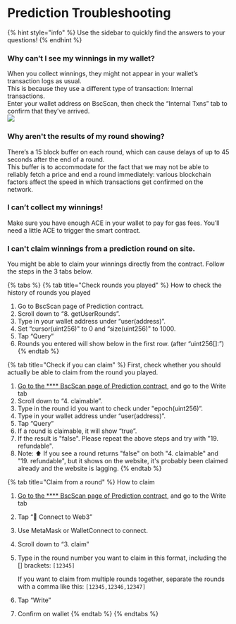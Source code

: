 # Prediction Troubleshooting

{% hint style="info" %}
Use the sidebar to quickly find the answers to your questions!
{% endhint %}

### Why can’t I see my winnings in my wallet?

When you collect winnings, they might not appear in your wallet’s transaction logs as usual.\
This is because they use a different type of transaction: Internal transactions.\
Enter your wallet address on BscScan, then check the “Internal Txns” tab to confirm that they’ve arrived.\
![](https://lh5.googleusercontent.com/9NoIvK-oztyEaizCfgrj-poPIP\_uWeFDYsa0\_nxN3sKUiIwFdACy\_BemrtRLJn-ZkyW3LprfRn4s9lL24BOGb-I-t1vHoh5wkuTx7bObHQl5sS7xPmuZEOTVPUXr7LPNAfPfqr12)

### Why aren't the results of my round showing?

There’s a 15 block buffer on each round, which can cause delays of up to 45 seconds after the end of a round.\
This buffer is to accommodate for the fact that we may not be able to reliably fetch a price and end a round immediately: various blockchain factors affect the speed in which transactions get confirmed on the network.

### I can’t collect my winnings!

Make sure you have enough ACE in your wallet to pay for gas fees. You’ll need a little ACE to trigger the smart contract.

### **I can't claim winnings from a prediction round on site.**

You might be able to claim your winnings directly from the contract. Follow the steps in the 3 tabs below.

{% tabs %}
{% tab title="Check rounds you played" %}
How to check the history of rounds you played

1. Go to BscScan page of Prediction contract.
2. Scroll down to “8. getUserRounds”.
3. Type in your wallet address under “user(address)”.
4. Set “cursor(uint256)" to 0 and “size(uint256)" to 1000.
5. Tap “Query”
6. Rounds you entered will show below in the first row. (after “uint256\[]:”)
{% endtab %}

{% tab title="Check if you can claim" %}
First, check whether you should actually be able to claim from the round you played.

1. [Go to the **** BscScan page of Prediction contract](https://bscscan.com/address/0x18b2a687610328590bc8f2e5fedde3b582a49cda#readContract), and go to the Write tab
2. Scroll down to “4. claimable”.
3. Type in the round id you want to check under "epoch(uint256)”.
4. Type in your wallet address under “user(address)”.
5. Tap “Query”
6. If a round is claimable, it will show “true”.
7. If the result is "false". Please repeat the above steps and try with "19. refundable".&#x20;
8. Note: ⬆️ If you see a round returns "false" on both "4. claimable" and "19. refundable", but it shows on the website, it's probably been claimed already and the website is lagging.
{% endtab %}

{% tab title="Claim from a round" %}
How to claim

1. [Go to the **** BscScan page of Prediction contract](https://bscscan.com/address/0x18b2a687610328590bc8f2e5fedde3b582a49cda#writeContract), and go to the Write tab
2. Tap “🔴 Connect to Web3”
3. Use MetaMask or WalletConnect to connect.
4. Scroll down to “3. claim”
5.  Type in the round number you want to claim in this format, including the \[] brackets: `[12345]`&#x20;

    If you want to claim from multiple rounds together, separate the rounds with a comma like this: `[12345,12346,12347]`
6. Tap “Write”
7. Confirm on wallet
{% endtab %}
{% endtabs %}

